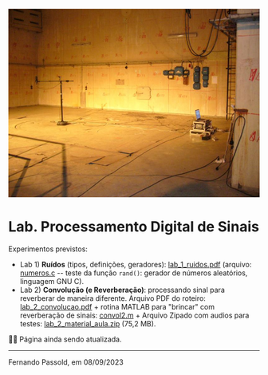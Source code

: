 <!-- title: Lab. Processamento Digital de Sinais -->

![p1010913](Lab_2/p1010913.jpg)

# Lab. Processamento Digital de Sinais

Experimentos previstos:

* Lab 1) **Ruídos** (tipos, definições, geradores):  [lab_1_ruidos.pdf](Lab_1/lab_1_ruidos.pdf) (arquivo:  [numeros.c](Lab_1/numeros.c)  -- teste da função `rand()`: gerador de números aleatórios, linguagem GNU C).
* Lab 2) **Convolução (e Reverberação)**: processando sinal para reverberar de maneira diferente.
  Arquivo PDF do roteiro:  [lab_2_convolucao.pdf](Lab_2/lab_2_convolucao.pdf)  + rotina MATLAB para "brincar" com reverberação de sinais:   [convol2.m](Lab_2/convol2.m) + Arquivo Zipado com audios para testes:  [lab_2_material_aula.zip](Lab_2/lab_2_material_aula.zip) (75,2 MB).



:construction_worker_man: Página ainda sendo atualizada.

----

Fernando Passold, em 08/09/2023